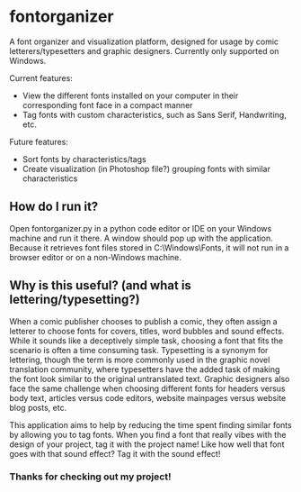 # fontorganizer

A font organizer and visualization platform, designed for usage by comic letterers/typesetters and graphic designers. Currently only supported on Windows.

Current features:
- View the different fonts installed on your computer in their corresponding font face in a compact manner
- Tag fonts with custom characteristics, such as Sans Serif, Handwriting, etc.

Future features:
- Sort fonts by characteristics/tags
- Create visualization (in Photoshop file?) grouping fonts with similar characteristics

## How do I run it?

Open fontorganizer.py in a python code editor or IDE on your Windows machine and run it there. A window should pop up with the application. Because it retrieves font files stored in C:\Windows\Fonts, it will not run in a browser editor or on a non-Windows machine.

## Why is this useful? (and what is lettering/typesetting?)

When a comic publisher chooses to publish a comic, they often assign a letterer to choose fonts for covers, titles, word bubbles and sound effects. While it sounds like a deceptively simple task, choosing a font that fits the scenario is often a time consuming task. Typesetting is a synonym for lettering, though the term is more commonly used in the graphic novel translation community, where typesetters have the added task of making the font look similar to the original untranslated text. Graphic designers also face the same challenge when choosing different fonts for headers versus body text, articles versus code editors, website mainpages versus website blog posts, etc.

This application aims to help by reducing the time spent finding similar fonts by allowing you to tag fonts. When you find a font that really vibes with the design of your project, tag it with the project name! Like how well that font goes with that sound effect? Tag it with the sound effect!

### Thanks for checking out my project!

